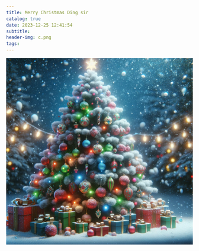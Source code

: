 ```yaml
---
title: Merry Christmas Ding sir
catalog: true
date: 2023-12-25 12:41:54
subtitle:
header-img: c.png
tags:
---
```


![image-20231225124312798](../img/Merry-Christmax-Ding-sir/image-20231225124312798.png)



